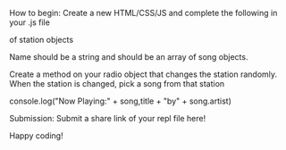 How to begin: 
Create a new HTML/CSS/JS and complete the following in your .js file

<!-- Make a radio Object. -->
<!-- Give it a property called stations and make the value an array  -->
of station objects
<!-- Give each station object a property called name and songs. -->
Name should be a string and should be an array of song objects.
<!-- Song object should have two properties: title and artist -->
Create a method on your radio object that changes the station randomly. 
When the station is changed, pick a song from that station 

console.log("Now Playing:" + song,title + "by" + song.artist)
 

Submission: Submit a share link of your repl file here! 

 

Happy coding!